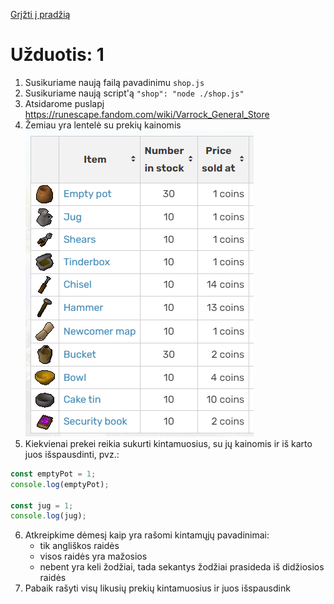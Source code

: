 [Grįžti į pradžią](../../README.md)

# Užduotis: 1

1. Susikuriame naują failą pavadinimu `shop.js`
2. Susikuriame naują script'ą `"shop": "node ./shop.js"`
3. Atsidarome puslapį https://runescape.fandom.com/wiki/Varrock_General_Store
4. Žemiau yra lentelė su prekių kainomis
   ![alt text](./varrock-shop.png)
5. Kiekvienai prekei reikia sukurti kintamuosius, su jų kainomis ir iš karto juos išspausdinti, pvz.:

```js
const emptyPot = 1;
console.log(emptyPot);

const jug = 1;
console.log(jug);
```

6. Atkreipkime dėmesį kaip yra rašomi kintamųjų pavadinimai:
    - tik angliškos raidės
    - visos raidės yra mažosios
    - nebent yra keli žodžiai, tada sekantys žodžiai prasideda iš didžiosios raidės
7. Pabaik rašyti visų likusių prekių kintamuosius ir juos išspausdink
